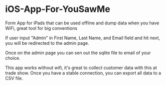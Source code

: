 iOS-App-For-YouSawMe
======================

Form App for iPads that can be used offline and dump data when you have WiFi, great tool for big conventions

If user input "Admin" in First Name, Last Name, and Email field and hit next, you will be redirected to the admin page.

Once on the admin page you can sen out the sqlite file to email of your choice.

This app works without wifi, it's great to collect customer data with this at trade show.  Once you have a stable connection, you can export all data to a CSV file.
